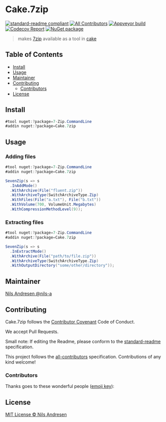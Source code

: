 # Cake.7zip

[![standard-readme compliant][]][standard-readme]
[![All Contributors](https://img.shields.io/badge/all_contributors-0-orange.svg?style=flat-square)](#contributors)
[![Appveyor build][appveyorimage]][appveyor]
[![Codecov Report][codecovimage]][codecov]
[![NuGet package][nugetimage]][nuget]

> makes [7zip](https://7-zip.org/) available as a tool in [cake](https://cakebuild.net/)

## Table of Contents

- [Install](#install)
- [Usage](#usage)
- [Maintainer](#maintainer)
- [Contributing](#contributing)
  - [Contributors](#contributors)
- [License](#license)

## Install

```cs
#tool nuget:?package=7-Zip.CommandLine
#addin nuget:?package=Cake.7zip
```

## Usage

### Adding files

```cs
#tool nuget:?package=7-Zip.CommandLine
#addin nuget:?package=Cake.7zip

SevenZip(s => s
  .InAddMode()
  .WithArchive(File("fluent.zip"))
  .WithArchiveType(SwitchArchiveType.Zip)
  .WithFiles(File("a.txt"), File("b.txt"))
  .WithVolume(700, VolumeUnit.Megabytes)
  .WithCompressionMethodLevel(9));
```

### Extracting files

```cs
#tool nuget:?package=7-Zip.CommandLine
#addin nuget:?package=Cake.7zip

SevenZip(s => s
  .InExtractMode()
  .WithArchive(File("path/to/file.zip"))
  .WithArchiveType(SwitchArchiveType.Zip)
  .WithOutputDirectory("some/other/directory"));
```

## Maintainer

[Nils Andresen @nils-a][maintainer]

## Contributing

Cake.7zip follows the [Contributor Covenant][contrib-covenant] Code of Conduct.

We accept Pull Requests.

Small note: If editing the Readme, please conform to the [standard-readme][] specification.

This project follows the [all-contributors][] specification. Contributions of any kind welcome!

### Contributors

Thanks goes to these wonderful people ([emoji key][emoji-key]):

<!-- ALL-CONTRIBUTORS-LIST:START - Do not remove or modify this section -->
<!-- prettier-ignore -->
<!-- ALL-CONTRIBUTORS-LIST:END -->

## License

[MIT License © Nils Andresen][license]

[all-contributors]: https://github.com/all-contributors/all-contributors
[appveyor]: https://ci.appveyor.com/project/cakecontrib/cake-7zip
[appveyorimage]: https://img.shields.io/appveyor/ci/cakecontrib/cake-7zip.svg?logo=appveyor&style=flat-square
[codecov]: https://codecov.io/gh/cake-contrib/Cake.7zip
[codecovimage]: https://img.shields.io/codecov/c/github/cake-contrib/Cake.7zip.svg?logo=codecov&style=flat-square
[contrib-covenant]: https://www.contributor-covenant.org/version/1/4/code-of-conduct
[emoji-key]: https://allcontributors.org/docs/en/emoji-key
[maintainer]: https://github.com/nils-a
[nuget]: https://nuget.org/packages/Cake.7zip
[nugetimage]: https://img.shields.io/nuget/v/Cake.7zip.svg?logo=nuget&style=flat-square
[license]: LICENSE.txt
[standard-readme]: https://github.com/RichardLitt/standard-readme
[standard-readme compliant]: https://img.shields.io/badge/readme%20style-standard-brightgreen.svg?style=flat-square
